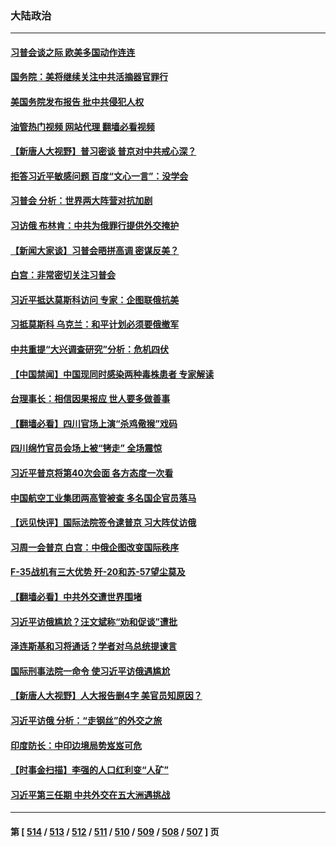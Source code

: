 ### 大陆政治
---
#### [习普会谈之际 欧美多国动作连连](../../pages/ncid277/n13954654.md?03210845) 
#### [国务院：美将继续关注中共活摘器官罪行](../../pages/ncid277/n13954656.md?03210845) 
#### [美国务院发布报告 批中共侵犯人权](../../pages/ncid277/n13954646.md?03210845) 
#### [油管热门视频 网站代理 翻墙必看视频](http://138.2.39.72:81/youtube.html?epic-marker?03210845)
#### [【新唐人大视野】普习密谈 普京对中共戒心深？](../../pages/ncid277/n13954571.md?03210845) 
#### [拒答习近平敏感问题 百度“文心一言”：没学会](../../pages/ncid277/n13954605.md?03210845) 
#### [习普会 分析：世界两大阵营对抗加剧](../../pages/ncid277/n13954620.md?03210845) 
#### [习访俄 布林肯：中共为俄罪行提供外交掩护](../../pages/ncid277/n13954596.md?03210845) 
#### [【新闻大家谈】习普会晤拼高调 密谋反美？](../../pages/ncid277/n13954545.md?03210845) 
#### [白宫：非常密切关注习普会](../../pages/ncid277/n13954585.md?03210845) 
#### [习近平抵达莫斯科访问 专家：企图联俄抗美](../../pages/ncid277/n13954464.md?03210845) 
#### [习抵莫斯科 乌克兰：和平计划必须要俄撤军](../../pages/ncid277/n13954522.md?03210845) 
#### [中共重提“大兴调查研究”分析：危机四伏](../../pages/ncid277/n13954335.md?03210845) 
#### [【中国禁闻】中国现同时感染两种毒株患者 专家解读](../../pages/ncid277/n13954366.md?03210845) 
#### [台理事长：相信因果报应 世人要多做善事](../../pages/ncid277/n13953813.md?03210845) 
#### [【翻墙必看】四川官场上演“杀鸡儆猴”戏码](../../pages/ncid277/n13954120.md?03210845) 
#### [四川绵竹官员会场上被“铐走” 全场震惊](../../pages/ncid277/n13954039.md?03210845) 
#### [习近平普京将第40次会面 各方态度一次看](../../pages/ncid277/n13954023.md?03210845) 
#### [中国航空工业集团两高管被查 多名国企官员落马](../../pages/ncid277/n13953970.md?03210845) 
#### [【远见快评】国际法院签令逮普京 习大阵仗访俄](../../pages/ncid277/n13953183.md?03210845) 
#### [习周一会普京 白宫：中俄企图改变国际秩序](../../pages/ncid277/n13953906.md?03210845) 
#### [F-35战机有三大优势 歼-20和苏-57望尘莫及](../../pages/ncid277/n13952900.md?03210845) 
#### [【翻墙必看】中共外交遭世界围堵](../../pages/ncid277/n13953407.md?03210845) 
#### [习近平访俄尴尬？汪文斌称“劝和促谈”遭批](../../pages/ncid277/n13953279.md?03210845) 
#### [泽连斯基和习将通话？学者对乌总统提谏言](../../pages/ncid277/n13953241.md?03210845) 
#### [国际刑事法院一命令 使习近平访俄遇尴尬](../../pages/ncid277/n13953314.md?03210845) 
#### [【新唐人大视野】人大报告删4字 美官员知原因？](../../pages/ncid277/n13953227.md?03210845) 
#### [习近平访俄 分析：“走钢丝”的外交之旅](../../pages/ncid277/n13953196.md?03210845) 
#### [印度防长：中印边境局势岌岌可危](../../pages/ncid277/n13953187.md?03210845) 
#### [【时事金扫描】李强的人口红利变“人矿”](../../pages/ncid277/n13953142.md?03210845) 
#### [习近平第三任期 中共外交在五大洲遇挑战](../../pages/ncid277/n13951340.md?03210845) 

---
#### 第 [ [514](./514.md?03210845) / [513](./513.md?03210845) / [512](./512.md?03210845) / [511](./511.md?03210845) / [510](./510.md?03210845) / [509](./509.md?03210845) / [508](./508.md?03210845) / [507](./507.md?03210845) ] 页
